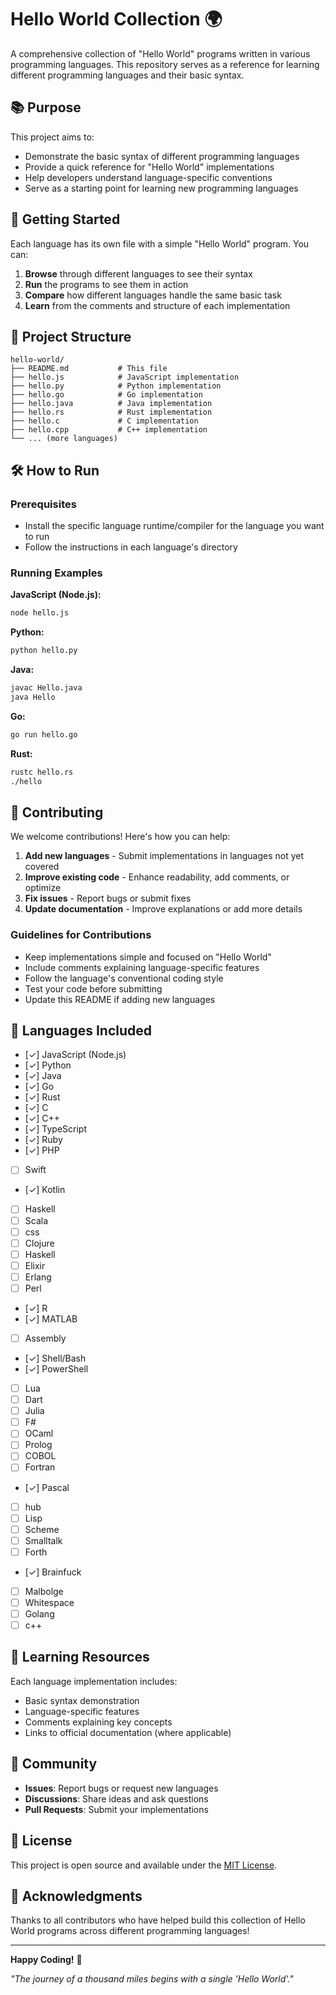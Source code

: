 # Hello World Collection 🌍

A comprehensive collection of "Hello World" programs written in various programming languages. This repository serves as a reference for learning different programming languages and their basic syntax.

## 📚 Purpose

This project aims to:

- Demonstrate the basic syntax of different programming languages
- Provide a quick reference for "Hello World" implementations
- Help developers understand language-specific conventions
- Serve as a starting point for learning new programming languages

## 🚀 Getting Started

Each language has its own file with a simple "Hello World" program. You can:

1. **Browse** through different languages to see their syntax
2. **Run** the programs to see them in action
3. **Compare** how different languages handle the same basic task
4. **Learn** from the comments and structure of each implementation

## 📁 Project Structure

```
hello-world/
├── README.md           # This file
├── hello.js            # JavaScript implementation
├── hello.py            # Python implementation
├── hello.go            # Go implementation
├── hello.java          # Java implementation
├── hello.rs            # Rust implementation
├── hello.c             # C implementation
├── hello.cpp           # C++ implementation
└── ... (more languages)
```

## 🛠️ How to Run

### Prerequisites

- Install the specific language runtime/compiler for the language you want to run
- Follow the instructions in each language's directory

### Running Examples

**JavaScript (Node.js):**

```bash
node hello.js
```

**Python:**

```bash
python hello.py
```

**Java:**

```bash
javac Hello.java
java Hello
```

**Go:**

```bash
go run hello.go
```

**Rust:**

```bash
rustc hello.rs
./hello
```

## 📝 Contributing

We welcome contributions! Here's how you can help:

1. **Add new languages** - Submit implementations in languages not yet covered
2. **Improve existing code** - Enhance readability, add comments, or optimize
3. **Fix issues** - Report bugs or submit fixes
4. **Update documentation** - Improve explanations or add more details

### Guidelines for Contributions

- Keep implementations simple and focused on "Hello World"
- Include comments explaining language-specific features
- Follow the language's conventional coding style
- Test your code before submitting
- Update this README if adding new languages

## 🌟 Languages Included

- [✓] JavaScript (Node.js)
- [✓] Python
- [✓] Java
- [✓] Go
- [✓] Rust
- [✓] C
- [✓] C++
- [✓] TypeScript
- [✓] Ruby
- [✓] PHP
- [ ] Swift
- [✓] Kotlin 
- [ ] Haskell
- [ ] Scala
- [ ] css
- [ ] Clojure
- [ ] Haskell
- [ ] Elixir
- [ ] Erlang
- [ ] Perl
- [✓] R
- [✓] MATLAB
- [ ] Assembly
- [✓] Shell/Bash
- [✓] PowerShell
- [ ] Lua
- [ ] Dart
- [ ] Julia
- [ ] F#
- [ ] OCaml
- [ ] Prolog
- [ ] COBOL
- [ ] Fortran
- [✓] Pascal
- [ ] hub 
- [ ] Lisp
- [ ] Scheme
- [ ] Smalltalk
- [ ] Forth
- [✓] Brainfuck
- [ ] Malbolge
- [ ] Whitespace
- [ ] Golang 
- [ ] c++

## 📖 Learning Resources

Each language implementation includes:

- Basic syntax demonstration
- Language-specific features
- Comments explaining key concepts
- Links to official documentation (where applicable)

## 🤝 Community

- **Issues**: Report bugs or request new languages
- **Discussions**: Share ideas and ask questions
- **Pull Requests**: Submit your implementations

## 📄 License

This project is open source and available under the [MIT License](LICENSE).

## 🙏 Acknowledgments

Thanks to all contributors who have helped build this collection of Hello World programs across different programming languages!

---

**Happy Coding!** 🎉

_"The journey of a thousand miles begins with a single 'Hello World'."_
